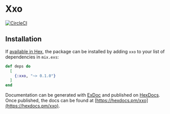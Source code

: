 # Xxo

[![CircleCI](https://circleci.com/gh/EssenceOfChaos/xxo.svg?style=svg)](https://circleci.com/gh/EssenceOfChaos/xxo)

## Installation

If [available in Hex](https://hex.pm/docs/publish), the package can be installed
by adding `xxo` to your list of dependencies in `mix.exs`:

```elixir
def deps do
  [
    {:xxo, "~> 0.1.0"}
  ]
end
```

Documentation can be generated with [ExDoc](https://github.com/elixir-lang/ex_doc)
and published on [HexDocs](https://hexdocs.pm). Once published, the docs can
be found at [https://hexdocs.pm/xxo](https://hexdocs.pm/xxo).

